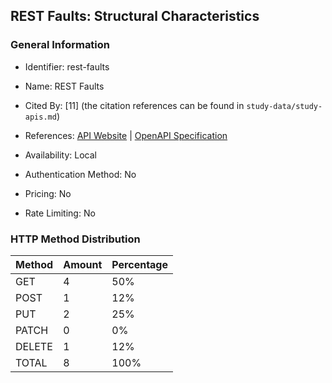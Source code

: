## REST Faults: Structural Characteristics

### General Information

- Identifier: rest-faults

- Name: REST Faults

- Cited By: [11] (the citation references can be found in `study-data/study-apis.md`)

- References: [API Website](https://github.com/WebFuzzing/rest-faults) | [OpenAPI Specification](https://github.com/WebFuzzing/rest-faults/blob/master/src/main/resources/schema.json)

- Availability: Local

- Authentication Method: No

- Pricing: No

- Rate Limiting: No

### HTTP Method Distribution

| Method | Amount | Percentage |
|--------|--------|------------|
| GET | 4 | 50% |
| POST | 1 | 12% |
| PUT | 2 | 25% |
| PATCH | 0 | 0% |
| DELETE | 1 | 12% |
| TOTAL | 8 | 100% |
